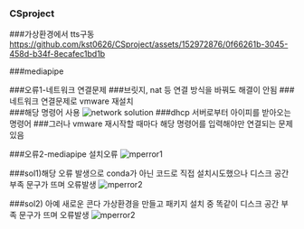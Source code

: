 ### CSproject

###가상환경에서 tts구동
https://github.com/kst0626/CSproject/assets/152972876/0f66261b-3045-458d-b34f-8ecafec1bd1b

###mediapipe

###오류1-네트워크 연결문제
  ###브릿지, nat 등 연결 방식을 바꿔도 해결이 안됨
  ###네트워크 연결문제로 vmware 재설치  
  ###해당 명령어 사용
  ![network solution](https://github.com/kst0626/CSproject/assets/152972876/62063067-f10c-4a7d-9bd1-a832df535dea)
  ###dhcp 서버로부터 아이피를 받아오는 명령어
  ###그러나 vmware 재시작할 때마다 해당 명령어를 입력해야만 연결되는 문제있음

###오류2-mediapipe 설치오류
  ![mperror1](https://github.com/kst0626/CSproject/assets/152972876/a64ab6c4-84f2-462a-8ab0-556036c4e258)
  
  ###sol1)해당 오류 발생으로 conda가 아닌 코드로 직접 설치시도했으나 디스크 공간 부족 문구가 뜨며 오류발생
  ![mperror2](https://github.com/kst0626/CSproject/assets/152972876/e821a659-4533-4c44-b5bc-85285c0d685d)

  ###sol2) 아예 새로운 콘다 가상환경을 만들고 패키지 설치 중 똑같이 디스크 공간 부족 문구가 뜨며 오류발생
  ![mperror2](https://github.com/kst0626/CSproject/assets/152972876/e821a659-4533-4c44-b5bc-85285c0d685d)
